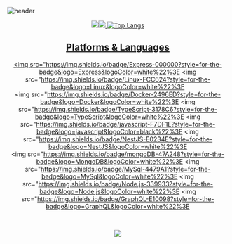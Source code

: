 ![header](https://capsule-render.vercel.app/api?type=transparent&text=Hello%20Guys!&desc=认识你很高兴&descAlignY=90)

<div align=center> 
  <p>
  <a href="https://velog.io/@alicelee" target="_blank"><img src="https://img.shields.io/badge/Blog-DD0B78?style=flat-square&logo=GitHub%20Sponsors&logoColor=white%22/%3E</a>
  <a href="mailto:saemmilee1231@gmail.com" target="_blank"><img src="https://img.shields.io/badge/saemmilee1231gmail.com-EA4335?style=flat-square&logo=Gmail&logoColor=white%22/%3E</a>

</p>
<p>
  Hello I am a new developer.<br/>
  My goal is to develop services that will make life easier.. ✨ <br/><br/>
</p>

   <img height="180em" src="https://github-readme-stats.vercel.app/api?username=alicelee1231&show_icons=true&hide_border=true&&count_private=true&include_all_commits=true" />   ![Top Langs](https://github-readme-stats.vercel.app/api/top-langs/?username=alicelee1231&layout=compact&hide_border=true&theme=white)
   
   ## Platforms & Languages
<p>

  <img src="https://img.shields.io/badge/Express-000000?style=for-the-badge&logo=Express&logoColor=white%22%3E 
  <img src="https://img.shields.io/badge/Linux-FCC624?style=for-the-badge&logo=Linux&logoColor=white%22%3E 
  <br>
    <img src="https://img.shields.io/badge/Docker-2496ED?style=for-the-badge&logo=Docker&logoColor=white%22%3E 
  <img src="https://img.shields.io/badge/TypeScript-3178C6?style=for-the-badge&logo=TypeScript&logoColor=white%22%3E 
  <img src="https://img.shields.io/badge/javascript-F7DF1E?style=for-the-badge&logo=javascript&logoColor=black%22%3E 
  <img src="https://img.shields.io/badge/NestJS-E0234E?style=for-the-badge&logo=NestJS&logoColor=white%22%3E
  <br>
     <img src="https://img.shields.io/badge/mongoDB-47A248?style=for-the-badge&logo=MongoDB&logoColor=white%22%3E
    <img src="https://img.shields.io/badge/MySql-4479A1?style=for-the-badge&logo=MySql&logoColor=white%22%3E
      <img src="https://img.shields.io/badge/Node.js-339933?style=for-the-badge&logo=Node.js&logoColor=white%22%3E
  <img src="https://img.shields.io/badge/GraphQL-E10098?style=for-the-badge&logo=GraphQL&logoColor=white%22%3E

  <br>
</p>

<p>
  <img src="https://img.shields.io/badge/github-181717?style=for-the-badge&logo=github&logoColor=white%22%3E
  <img src="https://img.shields.io/badge/git-F05032?style=for-the-badge&logo=git&logoColor=white%22%3E
</p>
</div>
</div>


<!--
**alicelee1231/alicelee1231** is a ✨ _special_ ✨ repository because its `README.md` (this file) appears on your GitHub profile.

Here are some ideas to get you started:

- 🔭 I’m currently working on ...
- 🌱 I’m currently learning ...
- 👯 I’m looking to collaborate on ...
- 🤔 I’m looking for help with ...
- 💬 Ask me about ...
- 📫 How to reach me: ...
- 😄 Pronouns: ...
- ⚡ Fun fact: ...
-->




